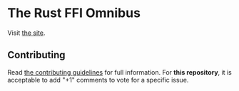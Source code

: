 # The Rust FFI Omnibus

Visit [the site][omnibus].

## Contributing

Read [the contributing guidelines][contributing] for full
information. For **this repository**, it is acceptable to add "+1"
comments to vote for a specific issue.

[omnibus]: http://jakegoulding.com/rust-ffi-omnibus/
[contributing]: CONTRIBUTING.md
